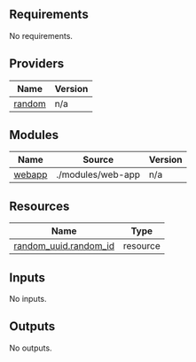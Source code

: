 ## Requirements

No requirements.

## Providers

| Name | Version |
|------|---------|
| <a name="provider_random"></a> [random](#provider\_random) | n/a |

## Modules

| Name | Source | Version |
|------|--------|---------|
| <a name="module_webapp"></a> [webapp](#module\_webapp) | ./modules/web-app | n/a |

## Resources

| Name | Type |
|------|------|
| [random_uuid.random_id](https://registry.terraform.io/providers/hashicorp/random/latest/docs/resources/uuid) | resource |

## Inputs

No inputs.

## Outputs

No outputs.
